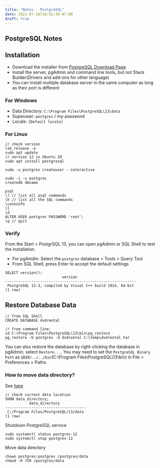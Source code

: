 ```yaml
---
title: "Notes - PostgreSQL"
date: 2021-07-16T10:52:39-07:00
draft: true
---
```


## PostgreSQL Notes

## Installation
* Download the installer from [PostgreSQL Download Page](https://www.enterprisedb.com/downloads/postgres-postgresql-downloads)
* Install the server, pgAdmin and command line tools, but not Stack Builder(Drivers and add-ons for other language)
* You can install multiple database server in the same computer as long as their port is different

### For Windows
* Data Directory: `C:\Program Files\PostgreSQL\13\data`
* Superuser: `postgres` / my-password
* Locale: `[Default locale]`

### For Linux
```
// check version
lsb_release -a
sudo apt update
// version 12 in Ubuntu 20
sudo apt install postgresql

sudo -u postgres createuser --interactive

sudo -i -u postgres
createdb dbname

psql
\? // list all psql commands
\h // list all the SQL commands
\conninfo
\l
\d
ALTER USER postgres PASSWORD 'root';
\q // quit
```
### Verify
From the Start > PostgrSQL 13, you can open pgAdmin or SQL Shell to test the installation.

* For pgAmdin: Select the `postgres` database > Tools > Query Tool 
* From SQL Shell, press Enter to accept the default settings 
```
SELECT version();
                          version
------------------------------------------------------------
 PostgreSQL 13.3, compiled by Visual C++ build 1914, 64-bit
(1 row)
```



## Restore Database Data
```
// from SQL Shell
CREATE DATABASE dvdrental

// from command line: 
cd C:\Program Files\PostgreSQL\13\bin\pg_restore
pg_restore -U postgres -d dvdrental C:\temp\dvdrental.tar
```
You can also restore the database by right-clicking the database in pgAdmin, select `Restore...`.
You may need to set the `PostgreSQL Binary Path` as `$DIR/../../bin`(C:\Program Files\PostgreSQL\13\bin)
in File > Preferences > Paths

### How to move data directory?
See [here](https://stackoverflow.com/questions/67518061/how-to-move-location-of-postrgresql-13-database)

```
// check current data location
SHOW data_directory;
           data_directory
-------------------------------------
 C:/Program Files/PostgreSQL/13/data
(1 row)
```
Shutdown PostgreSQL service
```
sudo systemctl status postgres-12
sudo systemctl stop postgres-12
```
Move data directory
```
chown postgres:postgres /postgres/data
chmod -R 750 /postgres/data


```